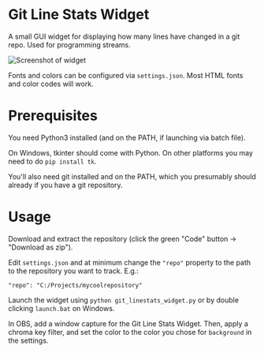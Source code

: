 # Git Line Stats Widget

A small GUI widget for displaying how many lines have changed in a git repo. Used for programming streams.

![Screenshot of widget](https://i.imgur.com/m2lhlCj.png)

Fonts and colors can be configured via `settings.json`. Most HTML fonts and color codes will work.

# Prerequisites

You need Python3 installed (and on the PATH, if launching via batch file).

On Windows, tkinter should come with Python. On other platforms you may need to do `pip install tk`.

You'll also need git installed and on the PATH, which you presumably should already if you have a git repository.

# Usage

Download and extract the repository (click the green "Code" button -> "Download as zip").

Edit `settings.json` and at minimum change the `"repo"` property to the path to the repository you want to track. E.g.:
```
"repo": "C:/Projects/mycoolrepository"
```

Launch the widget using `python git_linestats_widget.py` or by double clicking `launch.bat` on Windows.

In OBS, add a window capture for the Git Line Stats Widget. Then, apply a chroma key filter, and set the color to the color you chose for `background` in the settings.
